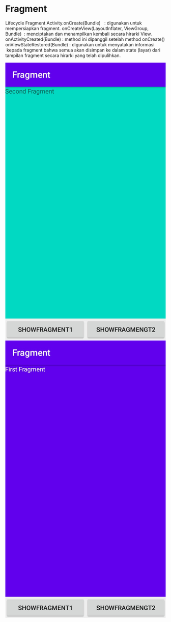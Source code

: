 # Fragment
Lifecycle Fragment
Activity.onCreate(Bundle)   : digunakan untuk mempersiapkan fragment.
onCreateView(LayoutInflater, ViewGroup, Bundle)  : menciptakan dan menampilkan kembali secara hirarki View.
onActivityCreated(Bundle) : method ini dipanggil setelah method onCreate()
onViewStateRestored(Bundle) : digunakan untuk menyatakan informasi  kepada fragment bahwa semua akan disimpan ke dalam state 
(layar) dari tampilan fragment secara hirarki yang telah dipulihkan.


![alt text](https://github.com/1nt4ni/Fragment/blob/master/IMG_20210224_080935.jpg)
![alt text](https://github.com/1nt4ni/Fragment/blob/master/IMG_20210224_080948.jpg)
